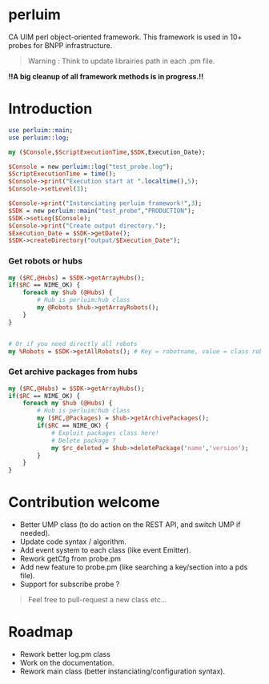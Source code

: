 # perluim
CA UIM perl object-oriented framework. This framework is used in 10+ probes for BNPP infrastructure.

> Warning : Think to update librairies path in each .pm file.

**!!A big cleanup of all framework methods is in progress.!!**

# Introduction 

```perl
use perluim::main;
use perluim::log;

my ($Console,$ScriptExecutionTime,$SDK,Execution_Date);

$Console = new perluim::log("test_probe.log");
$ScriptExecutionTime = time();
$Console->print("Execution start at ".localtime(),5);
$Console->setLevel(3);

$Console->print("Instanciating perluim framework!",3);
$SDK = new perluim::main("test_probe","PRODUCTION");
$SDK->setLog($Console);
$Console->print("Create output directory.");
$Execution_Date = $SDK->getDate();
$SDK->createDirectory("output/$Execution_Date");
```

### Get robots or hubs 
```perl
my ($RC,@Hubs) = $SDK->getArrayHubs();
if($RC == NIME_OK) {
    foreach my $hub (@Hubs) {
        # Hub is perluim:hub class
        my @Robots $hub->getArrayRobots();
    }
}


# Or if you need directly all robots 
my %Robots = $SDK->getAllRobots(); # Key = robotname, value = class robot
```

### Get archive packages from hubs 
```perl
my ($RC,@Hubs) = $SDK->getArrayHubs();
if($RC == NIME_OK) {
    foreach my $hub (@Hubs) {
        # Hub is perluim:hub class
        my ($RC,@Packages) = $hub->getArchivePackages();
        if($RC == NIME_OK) {
            # Exploit packages class here!
            # Delete package ?
            my $rc_deleted = $hub->deletePackage('name','version');
        }
    }
}
```

# Contribution welcome 

- Better UMP class (to do action on the REST API, and switch UMP if needed). 
- Update code syntax / algorithm.
- Add event system to each class (like event Emitter). 
- Rework getCfg from probe.pm
- Add new feature to probe.pm (like searching a key/section into a pds file).
- Support for subscribe probe ?

> Feel free to pull-request a new class etc...

# Roadmap 

- Rework better log.pm class
- Work on the documentation.
- Rework main class (better instanciating/configuration syntax).
